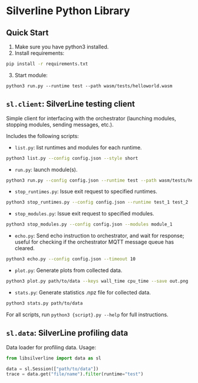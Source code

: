 # Silverline Python Library

## Quick Start

1. Make sure you have python3 installed.
2. Install requirements:
```sh
pip install -r requirements.txt
```
3. Start module:
```
python3 run.py --runtime test --path wasm/tests/helloworld.wasm
```

## ```sl.client```: SilverLine testing client

Simple client for interfacing with the orchestrator (launching modules, stopping modules, sending messages, etc.).

Includes the following scripts:

- ```list.py```: list runtimes and modules for each runtime.
```sh
python3 list.py --config config.json --style short
```

- ```run.py```: launch module(s).
```sh
python3 run.py --config config.json --runtime test --path wasm/tests/helloworld.wasm --name test_helloworld
```

- ```stop_runtimes.py```: Issue exit request to specified runtimes.
```sh
python3 stop_runtimes.py --config config.json --runtime test_1 test_2
```

- ```stop_modules.py```: Issue exit request to specified modules.
```sh
python3 stop_modules.py --config config.json --modules module_1
```

- ```echo.py```: Send echo instruction to orchestrator, and wait for response; useful for checking if the orchestrator MQTT message queue has cleared.
```sh
python3 echo.py --config config.json --timeout 10
```

- ```plot.py```: Generate plots from collected data.
```sh
python3 plot.py path/to/data --keys wall_time cpu_time --save out.png
```

- ```stats.py```: Generate statistics .npz file for collected data.
```sh
python3 stats.py path/to/data
```

For all scripts, run ```python3 {script}.py --help``` for full instructions.

## ```sl.data```: SilverLine profiling data

Data loader for profiling data. Usage:

```python
from libsilverline import data as sl

data = sl.Session(["path/to/data"])
trace = data.get("file/name").filter(runtime="test")
```

<!-- ## ```sl.runtime```: Virtual Runtime

The ``virtual runtime'' is a python module which allows a python program to register with the SilverLine framework as a runtime with pre-specified APIs (being able to perform specific functions instead of execute arbitrary WebAssembly modules).

This module is not yet functional. -->
